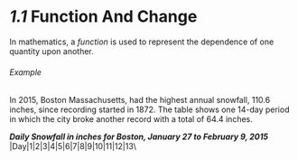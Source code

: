 # *1.1* Function And Change
In mathematics, a *function* is used to represent the dependence of one quantity upon another.

###### Example
In 2015, Boston Massachusetts, had the highest annual snowfall, 110.6 inches, since recording started in 1872. The table shows one 14-day period in which the city broke another record with a total of 64.4 inches.

___Daily Snowfall in inches for Boston, January 27 to February 9, 2015___
|Day|1|2|3|4|5|6|7|8|9|10|11|12|13\